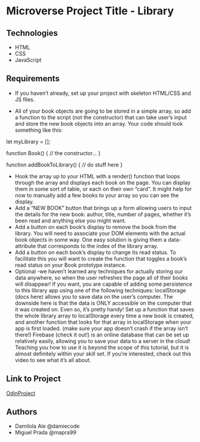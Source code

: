 # Microverse Project Title - Library

## Technologies

- HTML
- CSS
- JavaScript

## Requirements
* If you haven’t already, set up your project with skeleton HTML/CSS and JS files.

* All of your book objects are going to be stored in a simple array, so add a function to the script (not the constructor) that can take user’s input and store the new book objects into an array. Your code should look something like this:

let myLibrary = [];

function Book() {
  // the constructor...
}

function addBookToLibrary() {
  // do stuff here
}

* Hook the array up to your HTML with a render() function that loops through the array and displays each book on the page. You can display them in some sort of table, or each on their own “card”. It might help for now to manually add a few books to your array so you can see the display.
* Add a “NEW BOOK” button that brings up a form allowing users to input the details for the new book: author, title, number of pages, whether it’s been read and anything else you might want.
* Add a button on each book’s display to remove the book from the library.
You will need to associate your DOM elements with the actual book objects in some way. One easy solution is giving them a data-attribute that corresponds to the index of the library array.
* Add a button on each book’s display to change its read status.
To facilitate this you will want to create the function that toggles a book’s read status on your Book prototype instance.
* Optional -we haven’t learned any techniques for actually storing our data anywhere, so when the user refreshes the page all of their books will disappear! If you want, you are capable of adding some persistence to this library app using one of the following techniques:
localStorage (docs here) allows you to save data on the user’s computer. The downside here is that the data is ONLY accessible on the computer that it was created on. Even so, it’s pretty handy! Set up a function that saves the whole library array to localStorage every time a new book is created, and another function that looks for that array in localStorage when your app is first loaded. (make sure your app doesn’t crash if the array isn’t there!)
Firebase (check it out!) is an online database that can be set up relatively easily, allowing you to save your data to a server in the cloud! Teaching you how to use it is beyond the scope of this tutorial, but it is almost definitely within your skill set. If you’re interested, check out this video to see what it’s all about.

## Link to Project
[OdinProject](https://www.theodinproject.com/courses/javascript/lessons/library?ref=lnav)

## Authors
- Damilola Ale @damiecode
- Miguel Prada @mapra99